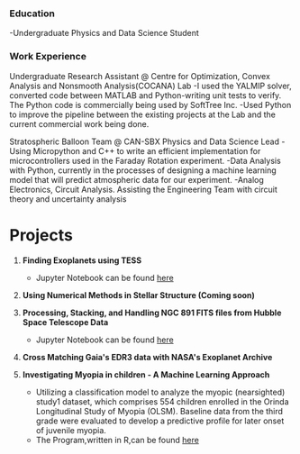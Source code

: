

### Education
-Undergraduate Physics and Data Science Student

### Work Experience
Undergraduate Research Assistant @ Centre for Optimization, Convex Analysis and Nonsmooth Analysis(COCANA) Lab
-I used the YALMIP solver, converted code between MATLAB and Python-writing unit tests to verify. The Python code is commercially being used by SoftTree Inc.
-Used Python to improve the pipeline between the existing projects at the Lab and the current commercial work being done.

Stratospheric Balloon Team @ CAN-SBX
Physics and Data Science Lead
-Using Micropython and C++ to write an efficient implementation for microcontrollers used in the Faraday Rotation experiment.
-Data Analysis with Python, currently in the processes of designing a machine learning model that will predict atmospheric data for our experiment.
-Analog Electronics, Circuit Analysis. Assisting the Engineering Team with circuit theory and uncertainty analysis


# Projects

1. **Finding Exoplanets using TESS**
   - Jupyter Notebook can be found [here](https://github.com/wasnaqvi/Projects/blob/e8f102bee628d42406da7042044751cf4f78ed64/Astronomy/Finding_Analyzing_Exoplanet.ipynb)

2. **Using Numerical Methods in Stellar Structure (Coming soon)**

3. **Processing, Stacking, and Handling NGC 891 FITS files from Hubble Space Telescope Data**
   - Jupyter Notebook can be found [here](https://github.com/wasnaqvi/Projects/blob/e8f102bee628d42406da7042044751cf4f78ed64/Astronomy/FITS_Handling_and_Stacking.ipynb)

4. **Cross Matching Gaia's EDR3 data with NASA's Exoplanet Archive**

   

5. **Investigating Myopia in children - A Machine Learning Approach**
   - Utilizing a classification model to analyze the myopic (nearsighted) study1 dataset, which comprises 554 children enrolled in the Orinda Longitudinal Study of Myopia (OLSM). Baseline data from the third grade were evaluated to develop a predictive profile for later onset of juvenile myopia.
   - The Program,written in R,can be found [here](https://github.com/wasnaqvi/Projects/tree/80d8f7a1a7b0bf187cdb2804af3ed29103ec2ad7/Machine%20Learning)


